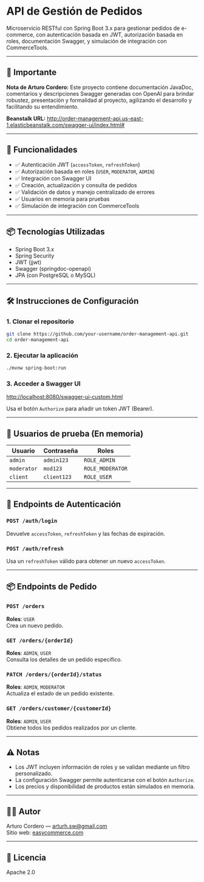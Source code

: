 # API de Gestión de Pedidos

Microservicio RESTful con Spring Boot 3.x para gestionar pedidos de e-commerce, con autenticación basada en JWT, autorización basada en roles, documentación Swagger, y simulación de integración con CommerceTools.

---

## 📌 Importante

**Nota de Arturo Cordero:**
Este proyecto contiene documentación JavaDoc, comentarios y descripciones Swagger generadas con OpenAI para brindar robustez, presentación y formalidad al proyecto, agilizando el desarrollo y facilitando su entendimiento.

**Beanstalk URL:**
http://order-management-api.us-east-1.elasticbeanstalk.com/swagger-ui/index.html#

---

## 🚀 Funcionalidades

- ✅ Autenticación JWT (`accessToken`, `refreshToken`)
- ✅ Autorización basada en roles (`USER`, `MODERATOR`, `ADMIN`)
- ✅ Integración con Swagger UI
- ✅ Creación, actualización y consulta de pedidos
- ✅ Validación de datos y manejo centralizado de errores
- ✅ Usuarios en memoria para pruebas
- ✅ Simulación de integración con CommerceTools

---

## 📦 Tecnologías Utilizadas

- Spring Boot 3.x
- Spring Security
- JWT (jjwt)
- Swagger (springdoc-openapi)
- JPA (con PostgreSQL o MySQL)

---

## 🛠️ Instrucciones de Configuración

### 1. Clonar el repositorio
```bash
git clone https://github.com/your-username/order-management-api.git
cd order-management-api
```

### 2. Ejecutar la aplicación
```bash
./mvnw spring-boot:run
```

### 3. Acceder a Swagger UI
[http://localhost:8080/swagger-ui-custom.html](http://localhost:8080/swagger-ui-custom.html)

Usa el botón `Authorize` para añadir un token JWT (Bearer).

---

## 👤 Usuarios de prueba (En memoria)
| Usuario     | Contraseña | Roles           |
|-------------|------------|-----------------|
| `admin`     | `admin123` | `ROLE_ADMIN`    |
| `moderator` | `mod123`   | `ROLE_MODERATOR`|
| `client`    | `client123`| `ROLE_USER`     |

---

## 🔐 Endpoints de Autenticación

### `POST /auth/login`
Devuelve `accessToken`, `refreshToken` y las fechas de expiración.

### `POST /auth/refresh`
Usa un `refreshToken` válido para obtener un nuevo `accessToken`.

---

## 📦 Endpoints de Pedido

### `POST /orders`
**Roles**: `USER`  
Crea un nuevo pedido.

### `GET /orders/{orderId}`
**Roles**: `ADMIN`, `USER`  
Consulta los detalles de un pedido específico.

### `PATCH /orders/{orderId}/status`
**Roles**: `ADMIN`, `MODERATOR`  
Actualiza el estado de un pedido existente.

### `GET /orders/customer/{customerId}`
**Roles**: `ADMIN`, `USER`  
Obtiene todos los pedidos realizados por un cliente.

---

## ⚠️ Notas

- Los JWT incluyen información de roles y se validan mediante un filtro personalizado.
- La configuración Swagger permite autenticarse con el botón `Authorize`.
- Los precios y disponibilidad de productos están simulados en memoria.

---

## 👨‍💻 Autor

Arturo Cordero — [arturh.sw@gmail.com](mailto:arturh.sw@gmail.com)  
Sitio web: [easycommerce.com](https://easycommerce.com)

---

## 📄 Licencia

Apache 2.0
